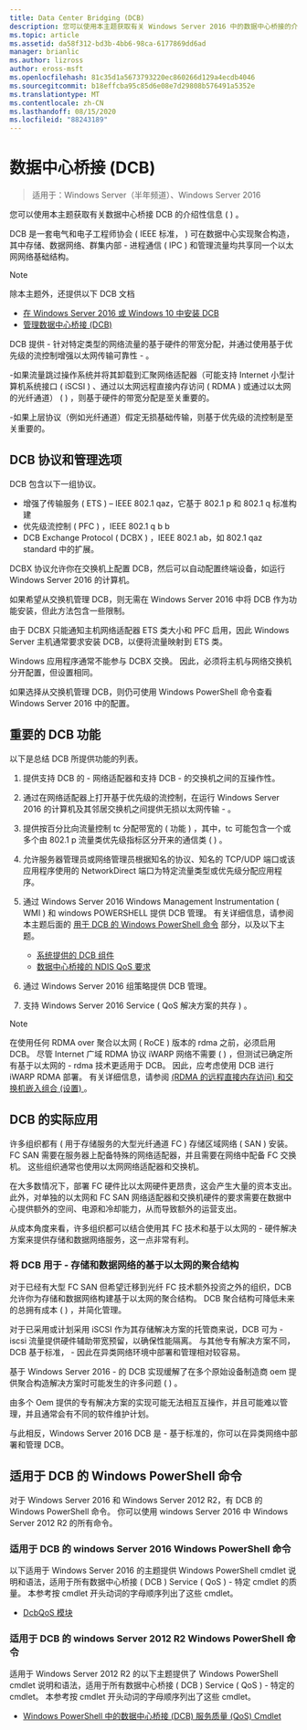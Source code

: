 ```yaml
---
title: Data Center Bridging (DCB)
description: 您可以使用本主题获取有关 Windows Server 2016 中的数据中心桥接的介绍性信息。
ms.topic: article
ms.assetid: da58f312-bd3b-4bb6-98ca-6177869dd6ad
manager: brianlic
ms.author: lizross
author: eross-msft
ms.openlocfilehash: 81c35d1a5673793220ec860266d129a4ecdb4046
ms.sourcegitcommit: b18effcba95c85d6e08e7d29808b576491a5352e
ms.translationtype: MT
ms.contentlocale: zh-CN
ms.lasthandoff: 08/15/2020
ms.locfileid: "88243189"
---
```

# <a name="data-center-bridging-dcb"></a>数据中心桥接 \(DCB\)

>适用于：Windows Server（半年频道）、Windows Server 2016

您可以使用本主题获取有关数据中心桥接 DCB 的介绍性信息 \( \) 。

DCB 是一套电气和电子工程师协会 \( IEEE 标准， \) 可在数据中心实现聚合构造，其中存储、数据网络、群集内部 \- 进程通信 \( IPC \) 和管理流量均共享同一个以太网网络基础结构。

>[!NOTE]
>除本主题外，还提供以下 DCB 文档
>
>- [在 Windows Server 2016 或 Windows 10 中安装 DCB](dcb-install.md)
>- [管理数据中心桥接 (DCB) ](dcb-manage.md)

DCB 提供 \- 针对特定类型的网络流量的基于硬件的带宽分配，并通过使用基于优先级的流控制增强以太网传输可靠性 \- 。

\-如果流量跳过操作系统并将其卸载到汇聚网络适配器（可能支持 Internet 小型计算机系统接口 \( iSCSI \) 、通过以太网远程直接内存访问 \( RDMA \) 或通过以太网的光纤通道） \( \) ，则基于硬件的带宽分配是至关重要的。

\-如果上层协议（例如光纤通道）假定无损基础传输，则基于优先级的流控制是至关重要的。

## <a name="dcb-protocols-and-management-options"></a>DCB 协议和管理选项

DCB 包含以下一组协议。

- 增强了传输服务 \( ETS \) – IEEE 802.1 qaz，它基于 802.1 p 和 802.1 q 标准构建
- 优先级流控制 \( PFC \) ，IEEE 802.1 q b b
- DCB Exchange Protocol \( DCBX \) ，IEEE 802.1 ab，如 802.1 qaz standard 中的扩展。

DCBX 协议允许你在交换机上配置 DCB，然后可以自动配置终端设备，如运行 Windows Server 2016 的计算机。

如果希望从交换机管理 DCB，则无需在 Windows Server 2016 中将 DCB 作为功能安装，但此方法包含一些限制。

由于 DCBX 只能通知主机网络适配器 ETS 类大小和 PFC 启用，因此 Windows Server 主机通常要求安装 DCB，以便将流量映射到 ETS 类。

Windows 应用程序通常不能参与 DCBX 交换。 因此，必须将主机与网络交换机分开配置，但设置相同。

如果选择从交换机管理 DCB，则仍可使用 Windows PowerShell 命令查看 Windows Server 2016 中的配置。

##  <a name="important-dcb-functionality"></a>重要的 DCB 功能

以下是总结 DCB 所提供功能的列表。

1. 提供支持 DCB 的 \- 网络适配器和支持 DCB \- 的交换机之间的互操作性。

2. 通过在网络适配器上打开基于优先级的流控制，在运行 Windows Server 2016 的计算机及其邻居交换机之间提供无损以太网传输 \- 。

3. 提供按百分比向流量控制 tc 分配带宽的 \( 功能 \) ，其中，tc 可能包含一个或多个由 802.1 p 流量类优先级指标区分开来的通信类 \( \) 。

4. 允许服务器管理员或网络管理员根据知名的协议、知名的 TCP/UDP 端口或该应用程序使用的 NetworkDirect 端口为特定流量类型或优先级分配应用程序。

5. 通过 Windows Server 2016 Windows Management Instrumentation \( WMI \) 和 windows POWERSHELL 提供 DCB 管理。 有关详细信息，请参阅本主题后面的 [用于 DCB 的 Windows PowerShell 命令](#bkmk_wps) 部分，以及以下主题。
    - [系统提供的 DCB 组件](/windows-hardware/drivers/network/system-provided-dcb-components)
    - [数据中心桥接的 NDIS QoS 要求](/windows-hardware/drivers/network/ndis-qos-requirements-for-data-center-bridging)

6. 通过 Windows Server 2016 组策略提供 DCB 管理。

7. 支持 Windows Server 2016 Service \( QoS 解决方案的共存 \) 。

>[!NOTE]
>在使用任何 RDMA over 聚合以太网 \( RoCE \) 版本的 rdma 之前，必须启用 DCB。 尽管 Internet 广域 RDMA 协议 iWARP 网络不需要 \( \) ，但测试已确定所有基于以太网的 \- rdma 技术更适用于 DCB。 因此，应考虑使用 DCB 进行 iWARP RDMA 部署。 有关详细信息，请参阅 [ (RDMA 的远程直接内存访问) 和交换机嵌入组合 (设置) ](../../../virtualization/hyper-v-virtual-switch/RDMA-and-Switch-Embedded-Teaming.md)。

##  <a name="practical-applications-of-dcb"></a>DCB 的实际应用

许多组织都有 \( 用于存储服务的大型光纤通道 FC \) 存储区域网络 \( SAN \) 安装。 FC SAN 需要在服务器上配备特殊的网络适配器，并且需要在网络中配备 FC 交换机。 这些组织通常也使用以太网网络适配器和交换机。

在大多数情况下，部署 FC 硬件比以太网硬件更昂贵，这会产生大量的资本支出。 此外，对单独的以太网和 FC SAN 网络适配器和交换机硬件的要求需要在数据中心提供额外的空间、电源和冷却能力，从而导致额外的运营支出。

从成本角度来看，许多组织都可以结合使用其 FC 技术和基于以太网的 \- 硬件解决方案来提供存储和数据网络服务，这一点非常有利。

### <a name="using-dcb-for-an-ethernet-based-converged-fabric-for-storage-and-data-networking"></a>将 DCB 用于 \- 存储和数据网络的基于以太网的聚合结构

对于已经有大型 FC SAN 但希望迁移到光纤 FC 技术额外投资之外的组织，DCB 允许你为存储和数据网络构建基于以太网的聚合结构。 DCB 聚合结构可降低未来的总拥有成本 \( \) ，并简化管理。

对于已采用或计划采用 iSCSI 作为其存储解决方案的托管商来说，DCB 可为 \- iscsi 流量提供硬件辅助带宽预留，以确保性能隔离。 与其他专有解决方案不同，DCB 基于标准， \- 因此在异类网络环境中部署和管理相对较容易。

基于 Windows Server 2016 \- 的 DCB 实现缓解了在多个原始设备制造商 oem 提供聚合构造解决方案时可能发生的许多问题 \( \) 。

由多个 Oem 提供的专有解决方案的实现可能无法相互互操作，并且可能难以管理，并且通常会有不同的软件维护计划。

与此相反，Windows Server 2016 DCB 是 \- 基于标准的，你可以在异类网络中部署和管理 DCB。

## <a name="windows-powershell-commands-for-dcb"></a><a name="bkmk_wps"></a>适用于 DCB 的 Windows PowerShell 命令

对于 Windows Server 2016 和 Windows Server 2012 R2，有 DCB 的 Windows PowerShell 命令。 你可以使用 windows Server 2016 中 Windows Server 2012 R2 的所有命令。

### <a name="windows-server-2016-windows-powershell-commands-for-dcb"></a>适用于 DCB 的 windows Server 2016 Windows PowerShell 命令

以下适用于 Windows Server 2016 的主题提供 Windows PowerShell cmdlet 说明和语法，适用于所有数据中心桥接 \( DCB \) Service \( QoS \) \- 特定 cmdlet 的质量。 本参考按 cmdlet 开头动词的字母顺序列出了这些 cmdlet。

- [DcbQoS 模块](/powershell/module/dcbqos/?view=win10-ps)

### <a name="windows-server-2012-r2-windows-powershell-commands-for-dcb"></a>适用于 DCB 的 windows Server 2012 R2 Windows PowerShell 命令

适用于 Windows Server 2012 R2 的以下主题提供了 Windows PowerShell cmdlet 说明和语法，适用于所有数据中心桥接 \( DCB \) Service \( QoS \) \- 特定的 cmdlet。 本参考按 cmdlet 开头动词的字母顺序列出了这些 cmdlet。

- [Windows PowerShell 中的数据中心桥接 (DCB) 服务质量 (QoS) Cmdlet](/powershell/module/dcbqos/?view=win10-ps&viewFallbackFrom=winserverr2-ps)
